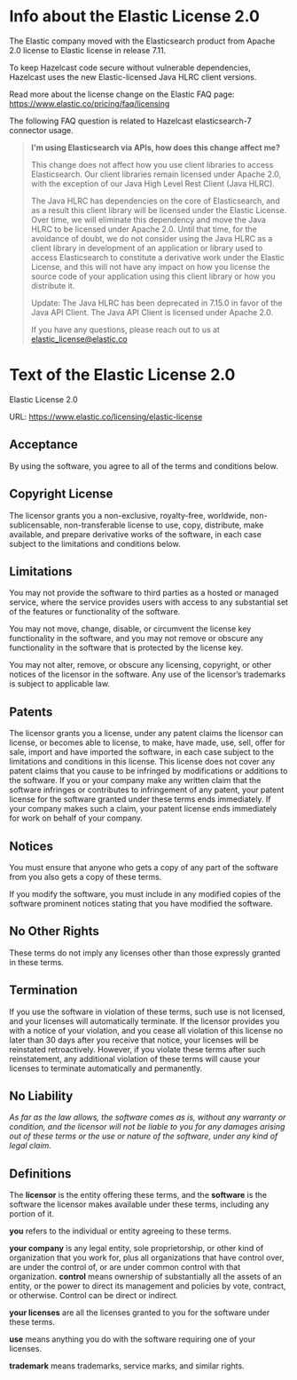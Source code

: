 # Info about the Elastic License 2.0

The Elastic company moved with the Elasticsearch product from Apache 2.0 license to Elastic license in release 7.11.

To keep Hazelcast code secure without vulnerable dependencies, Hazelcast uses the new Elastic-licensed Java HLRC client versions.

Read more about the license change on the Elastic FAQ page:
https://www.elastic.co/pricing/faq/licensing

The following FAQ question is related to Hazelcast elasticsearch-7 connector usage.

> **I'm using Elasticsearch via APIs, how does this change affect me?**
>
> This change does not affect how you use client libraries to access Elasticsearch. Our client libraries remain licensed under Apache 2.0, with the exception of our Java High Level Rest Client (Java HLRC).
>
> The Java HLRC has dependencies on the core of Elasticsearch, and as a result this client library will be licensed under the Elastic License. Over time, we will eliminate this dependency and move the Java HLRC to be licensed under Apache 2.0. Until that time, for the avoidance of doubt, we do not consider using the Java HLRC as a client library in development of an application or library used to access Elasticsearch to constitute a derivative work under the Elastic License, and this will not have any impact on how you license the source code of your application using this client library or how you distribute it.
>
> Update: The Java HLRC has been deprecated in 7.15.0 in favor of the Java API Client. The Java API Client is licensed under Apache 2.0.
>
> If you have any questions, please reach out to us at elastic_license@elastic.co


# Text of the Elastic License 2.0

Elastic License 2.0

URL: https://www.elastic.co/licensing/elastic-license

## Acceptance

By using the software, you agree to all of the terms and conditions below.

## Copyright License

The licensor grants you a non-exclusive, royalty-free, worldwide,
non-sublicensable, non-transferable license to use, copy, distribute, make
available, and prepare derivative works of the software, in each case subject to
the limitations and conditions below.

## Limitations

You may not provide the software to third parties as a hosted or managed
service, where the service provides users with access to any substantial set of
the features or functionality of the software.

You may not move, change, disable, or circumvent the license key functionality
in the software, and you may not remove or obscure any functionality in the
software that is protected by the license key.

You may not alter, remove, or obscure any licensing, copyright, or other notices
of the licensor in the software. Any use of the licensor’s trademarks is subject
to applicable law.

## Patents

The licensor grants you a license, under any patent claims the licensor can
license, or becomes able to license, to make, have made, use, sell, offer for
sale, import and have imported the software, in each case subject to the
limitations and conditions in this license. This license does not cover any
patent claims that you cause to be infringed by modifications or additions to
the software. If you or your company make any written claim that the software
infringes or contributes to infringement of any patent, your patent license for
the software granted under these terms ends immediately. If your company makes
such a claim, your patent license ends immediately for work on behalf of your
company.

## Notices

You must ensure that anyone who gets a copy of any part of the software from you
also gets a copy of these terms.

If you modify the software, you must include in any modified copies of the
software prominent notices stating that you have modified the software.

## No Other Rights

These terms do not imply any licenses other than those expressly granted in
these terms.

## Termination

If you use the software in violation of these terms, such use is not licensed,
and your licenses will automatically terminate. If the licensor provides you
with a notice of your violation, and you cease all violation of this license no
later than 30 days after you receive that notice, your licenses will be
reinstated retroactively. However, if you violate these terms after such
reinstatement, any additional violation of these terms will cause your licenses
to terminate automatically and permanently.

## No Liability

*As far as the law allows, the software comes as is, without any warranty or
condition, and the licensor will not be liable to you for any damages arising
out of these terms or the use or nature of the software, under any kind of
legal claim.*

## Definitions

The **licensor** is the entity offering these terms, and the **software** is the
software the licensor makes available under these terms, including any portion
of it.

**you** refers to the individual or entity agreeing to these terms.

**your company** is any legal entity, sole proprietorship, or other kind of
organization that you work for, plus all organizations that have control over,
are under the control of, or are under common control with that
organization. **control** means ownership of substantially all the assets of an
entity, or the power to direct its management and policies by vote, contract, or
otherwise. Control can be direct or indirect.

**your licenses** are all the licenses granted to you for the software under
these terms.

**use** means anything you do with the software requiring one of your licenses.

**trademark** means trademarks, service marks, and similar rights.
